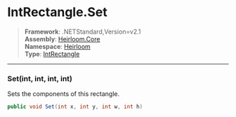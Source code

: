 # IntRectangle.Set

> **Framework**: .NETStandard,Version=v2.1  
> **Assembly**: [Heirloom.Core][0]  
> **Namespace**: [Heirloom][0]  
> **Type**: [IntRectangle][1]  

--------------------------------------------------------------------------------

### Set(int, int, int, int)

Sets the components of this rectangle.

```cs
public void Set(int x, int y, int w, int h)
```

[0]: ..\Heirloom.Core.md
[1]: Heirloom.IntRectangle.md
